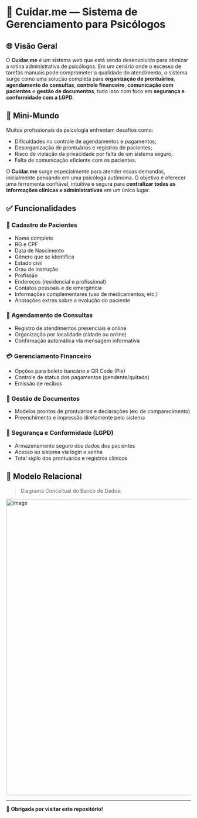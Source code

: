 # 🧠 Cuidar.me — Sistema de Gerenciamento para Psicólogos

## 🌐 Visão Geral

O **Cuidar.me** é um sistema web que está sendo desenvolvido para otimizar a rotina administrativa de psicólogos. Em um cenário onde o excesso de tarefas manuais pode comprometer a qualidade do atendimento, o sistema surge como uma solução completa para **organização de prontuários**, **agendamento de consultas**, **controle financeiro**, **comunicação com pacientes** e **gestão de documentos**, tudo isso com foco em **segurança e conformidade com a LGPD**.

## 🧩 Mini-Mundo

Muitos profissionais da psicologia enfrentam desafios como:

* Dificuldades no controle de agendamentos e pagamentos;
* Desorganização de prontuários e registros de pacientes;
* Risco de violação da privacidade por falta de um sistema seguro;
* Falta de comunicação eficiente com os pacientes.

O **Cuidar.me** surge especialmente para atender essas demandas, inicialmente pensando em uma psicóloga autônoma. O objetivo é oferecer uma ferramenta confiável, intuitiva e segura para **centralizar todas as informações clínicas e administrativas** em um único lugar.

## ✅ Funcionalidades

### 👥 Cadastro de Pacientes

* Nome completo
* RG e CPF
* Data de Nascimento
* Gênero que se identifica
* Estado civil
* Grau de instrução
* Profissão
* Endereços (residencial e profissional)
* Contatos pessoais e de emergência
* Informações complementares (uso de medicamentos, etc.)
* Anotações extras sobre a evolução do paciente

### 📆 Agendamento de Consultas

* Registro de atendimentos presenciais e online
* Organização por localidade (cidade ou online)
* Confirmação automática via mensagem informativa

### 💳 Gerenciamento Financeiro

* Opções para boleto bancário e QR Code (Pix)
* Controle de status dos pagamentos (pendente/quitado)
* Emissão de recibos

### 📄 Gestão de Documentos

* Modelos prontos de prontuários e declarações (ex: de comparecimento)
* Preenchimento e impressão diretamente pelo sistema

### 🔐 Segurança e Conformidade (LGPD)

* Armazenamento seguro dos dados dos pacientes
* Acesso ao sistema via login e senha
* Total sigilo dos prontuários e registros clínicos

## 🧱 Modelo Relacional

> Diagrama Conceitual do Banco de Dados:

<img width="1019" height="809" alt="image" src="https://github.com/user-attachments/assets/e0e980b9-20c0-4b81-a43a-e6a8c6ff6985" />

---

🖤 **Obrigada por visitar este repositório!**
